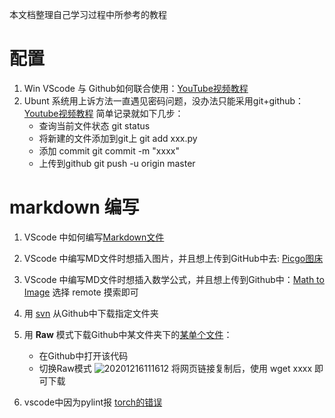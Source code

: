 本文档整理自己学习过程中所参考的教程
# 配置
1. Win  VScode 与 Github如何联合使用：[YouTube视频教程](https://www.youtube.com/c/DevWorldInfo/videos)
2. Ubunt 系统用上诉方法一直遇见密码问题，没办法只能采用git+github：[Youtube视频教程](https://www.youtube.com/watch?v=ZMgLZUYd8Cw)
简单记录就如下几步：
   - 查询当前文件状态
     git status
   - 将新建的文件添加到git上
     git add xxx.py
   - 添加 commit
     git commit -m "xxxx" 
   - 上传到github
     git push -u origin master
# markdown 编写
1. VScode 中如何编写[Markdown文件](https://zhuanlan.zhihu.com/p/56943330)
2. VScode 中编写MD文件时想插入图片，并且想上传到GitHub中去: [Picgo图床](https://zhuanlan.zhihu.com/p/131584831)
3. VScode 中编写MD文件时想插入数学公式，并且想上传到Github中：[Math to Image](https://medium.com/spencerweekly/vs-code-math-to-image-write-latex-math-equations-in-github-markdown-the-easy-way-9fa8b81dc910) 选择 remote 摸索即可
4. 用 [svn](https://blog.csdn.net/old__tree/article/details/80671781) 从Github中下载指定文件夹
5. 用 **Raw** 模式下载Github中某文件夹下的[某单个文件](https://www.cnblogs.com/lllcccddd/p/11264054.html)：
   - 在Github中打开该代码
   - 切换Raw模式
   ![20201216111612](https://cdn.jsdelivr.net/gh/yipliu/Image/20201216111612.png)
   将网页链接复制后，使用 wget xxxx 即可下载

6. vscode中因为pylint报 [torch的错误](https://blog.csdn.net/qq_33757398/article/details/107673099)